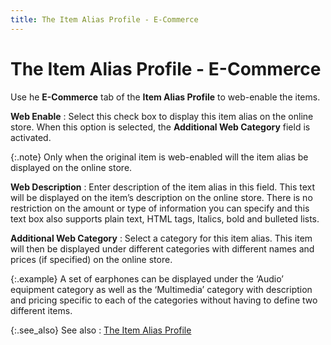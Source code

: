 ```yaml
---
title: The Item Alias Profile - E-Commerce
---
```


# The Item Alias Profile - E-Commerce


Use he **E-Commerce** tab of the  **Item Alias Profile** to web-enable  the items.


**Web Enable**
: Select this check box to display this item alias  on the online store. When this option is selected, the **Additional 
 Web Category** field is activated.


{:.note}
Only when the original item is web-enabled will the item alias be displayed  on the online store.


**Web Description**
: Enter description of the item alias in this field.  This text will be displayed on the item’s description on the online store.  There is no restriction on the amount or type of information you can specify  and this text box also supports plain text, HTML tags, Italics, bold and  bulleted lists.


**Additional Web Category**
: Select a category for this item alias. This item  will then be displayed under different categories with different names  and prices (if specified) on the online store.


{:.example}
A set of earphones can be displayed under  the ‘Audio’ equipment category as well as the ‘Multimedia’ category with  description and pricing specific to each of the categories without having  to define two different items.


{:.see_also}
See also
: [The Item Alias  Profile]({{site.mi_baseurl}}/item-alias/item_alias_profile.html)
